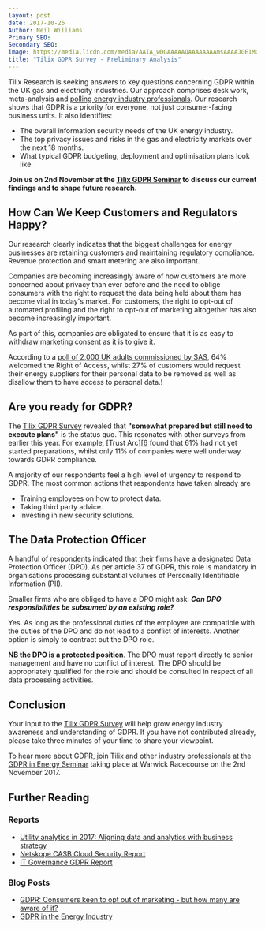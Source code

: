```yaml
---
layout: post
date: 2017-10-26
Author: Neil Williams  
Primary SEO:  
Secondary SEO:
image: https://media.licdn.com/media/AAIA_wDGAAAAAQAAAAAAAAmsAAAAJGE1MGEyZmNmLTc1NmYtNDM0OS04MThjLWMwNGVkYjZmNGQyYw.png
title: "Tilix GDPR Survey - Preliminary Analysis"
---
```


Tilix Research is seeking answers to key questions concerning GDPR within the UK gas and electricity industries. Our approach comprises desk work, meta-analysis and [polling energy 
industry professionals][0]. Our research shows that GDPR is a priority for everyone, not just consumer-facing business units. It also identifies:

* The overall information security needs of the UK energy industry.
* The top privacy issues and risks in the gas and electricity markets over the next 18 months.
* What typical GDPR budgeting, deployment and optimisation plans look like.

**Join us on 2nd November at the [Tilix GDPR Seminar][4] to discuss our current findings and to shape future research.**

## How Can We Keep Customers and Regulators Happy?
Our research clearly indicates that the biggest challenges for energy businesses are retaining customers and maintaining regulatory compliance. Revenue protection and smart metering are also important.

Companies are becoming increasingly aware of how customers are more concerned about privacy than ever before and the need to oblige consumers with the right to request the data being held about them has become vital in today's market. For customers, the right to opt-out of automated profiling and the right to opt-out of marketing altogether has also become increasingly important. 

As part of this, companies are obligated to ensure that it is as easy to withdraw marketing consent as it is to give it.

According to a [poll of 2,000 UK adults commissioned by SAS][8], 64% welcomed the Right of Access, whilst 27% of customers would request their energy suppliers for their personal data to be removed as well as disallow them to have access to personal data.!

## Are you ready for GDPR? 
The [Tilix GDPR Survey][0] revealed that **"somewhat prepared but still need to execute plans"** is the status quo. This resonates with other surveys from earlier this year. For example, [Trust Arc][[6] found that 61% had not yet started preparations, whilst only 11% of companies were well underway towards GDPR compliance.

A majority of our respondents feel a high level of urgency to respond to GDPR. The most common actions that respondents have taken already are 

- Training employees on how to protect data.
- Taking third party advice. 
- Investing in new security solutions.

## The Data Protection Officer
A handful of respondents indicated that their firms have a designated Data Protection Officer (DPO). As per article 37 of GDPR, this role is mandatory in organisations processing substantial volumes of Personally Identifiable Information (PII).

Smaller firms who are obliged to have a DPO might ask: **_Can DPO responsibilities be subsumed by an existing role?_**

Yes. As long as the professional duties of the employee are compatible with the duties of the DPO and do not lead to a conflict of interests. Another option is simply to contract out the DPO role.

**NB the DPO is a protected position**. The DPO must report directly to senior management and have no conflict of interest. The DPO should be appropriately qualified for the role and should be consulted in respect of all data processing activities.

## Conclusion
Your  input to the [Tilix GDPR Survey][0] will help grow energy industry awareness and understanding of GDPR. If you have not contributed already, please take three minutes of your time to share your viewpoint.
 
To hear more about GDPR, join Tilix and other industry professionals at the [GDPR in Energy Seminar][9] taking place at Warwick Racecourse on the 2nd November 2017. 

## Further Reading
### Reports
- [Utility analytics in 2017: Aligning data and analytics with business strategy][2]
- [Netskope CASB Cloud Security Report][5]
- [IT Governance GDPR Report][7]

### Blog Posts
- [GDPR: Consumers keen to opt out of marketing - but how many are aware of it?][1]
- [GDPR in the Energy Industry](https://www.linkedin.com/pulse/gdpr-energy-sector-neil-williams)

[0]: https://tilix.webform.com/form/23543
[1]: https://www.mycustomer.com/marketing/data/gdpr-consumers-keen-to-opt-out-of-marketing-but-how-many-are-aware-of-it
[2]: https://www.sas.com/en_gb/whitepapers/utility-analytics-108902.html
[3]: http://www.trustarc.com/blog/tag/gdpr-compliance/page/3/
[4]: https://tilix-gdpr.eventbrite.co.uk
[5]: https://resources.netskope.com/h/i/366940901-september-2017-netskope-cloud-report
[6]: https://info.trustarc.com/Web-Resource-PrivacyGDPR-Research-Q22017_LP.html
[7]: https://www.itgovernance.co.uk/download/GDPR_Report_Spread_2017.pdf
[8]: https://www.sas.com/en_gb/news/press-releases/2017/july/uk-adults-polled-intend-to-activate-new-personal-data-rights.html
[9]: https://tilix-gdpr.eventbrite.co.uk
